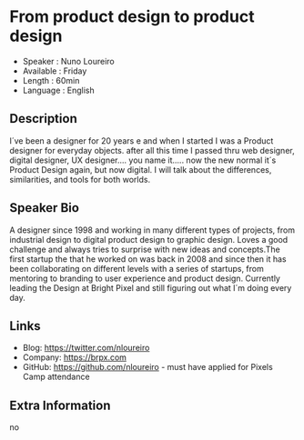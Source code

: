 

From product design to product design
=========================

* Speaker   : Nuno Loureiro
* Available : Friday
* Length    : 60min
* Language  : English

Description
-----------

I´ve been a designer for 20 years e and when I started I was a Product designer for everyday objects. after all this time I passed thru web designer, digital designer, UX designer.... you name it..... now the new normal it´s Product Design again, but now digital. 
I will talk about the differences,  similarities, and tools for both worlds.

Speaker Bio
-----------

A designer since 1998 and working in many different types of projects, from industrial design to digital product design to graphic design. Loves a good challenge and always tries to surprise with new ideas and concepts.The first startup the that he worked on was back in 2008 and since then it has been collaborating on different levels with a series of startups, from mentoring to branding to user experience and product design. Currently leading the Design at Bright Pixel and still figuring out what I´m doing every day.

Links
-----

* Blog: https://twitter.com/nloureiro
* Company: https://brpx.com
* GitHub: https://github.com/nloureiro - must have applied for Pixels Camp attendance

Extra Information
-----------------

no 
